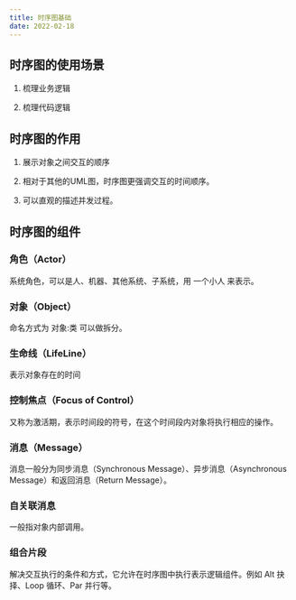 ```yaml
---
title: 时序图基础
date: 2022-02-18
---
```


## 时序图的使用场景


1. 梳理业务逻辑

2. 梳理代码逻辑


## 时序图的作用


1. 展示对象之间交互的顺序

2. 相对于其他的UML图，时序图更强调交互的时间顺序。

3. 可以直观的描述并发过程。


## 时序图的组件


### 角色（Actor）


系统角色，可以是人、机器、其他系统、子系统，用 一个小人 来表示。


### 对象（Object）


命名方式为 对象:类 可以做拆分。


### 生命线（LifeLine）


表示对象存在的时间


### 控制焦点（Focus of Control）


又称为激活期，表示时间段的符号，在这个时间段内对象将执行相应的操作。


### 消息（Message）


消息一般分为同步消息（Synchronous Message）、异步消息（Asynchronous Message）和返回消息（Return Message）。


### 自关联消息


一般指对象内部调用。


### 组合片段


解决交互执行的条件和方式，它允许在时序图中执行表示逻辑组件。例如 Alt 抉择、Loop 循环、Par 并行等。
